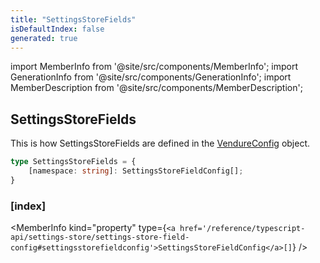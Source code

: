 ```yaml
---
title: "SettingsStoreFields"
isDefaultIndex: false
generated: true
---
```

<!-- This file was generated from the Vendure source. Do not modify. Instead, re-run the "docs:build" script -->
import MemberInfo from '@site/src/components/MemberInfo';
import GenerationInfo from '@site/src/components/GenerationInfo';
import MemberDescription from '@site/src/components/MemberDescription';


## SettingsStoreFields

<GenerationInfo sourceFile="packages/core/src/config/settings-store/settings-store-types.ts" sourceLine="141" packageName="@vendure/core" since="3.4.0" />

This is how SettingsStoreFields are defined in the <a href='/reference/typescript-api/configuration/vendure-config#vendureconfig'>VendureConfig</a> object.

```ts title="Signature"
type SettingsStoreFields = {
    [namespace: string]: SettingsStoreFieldConfig[];
}
```

<div className="members-wrapper">

### [index]

<MemberInfo kind="property" type={`<a href='/reference/typescript-api/settings-store/settings-store-field-config#settingsstorefieldconfig'>SettingsStoreFieldConfig</a>[]`}   />




</div>
